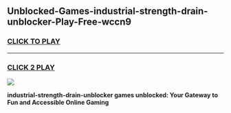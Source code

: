 
## Unblocked-Games-industrial-strength-drain-unblocker-Play-Free-wccn9
<h3>
<a href="https://premium76.site?title=industrial-strength-drain-unblocker&ref=19M">CLICK TO PLAY</a></h3>
<hr>

<h3>
<a href="https://premium76.site?title=industrial-strength-drain-unblocker&ref=19M">CLICK 2 PLAY</a>
  
</h3>

<a href="https://premium76.site?title=industrial-strength-drain-unblocker&ref=19M"><img src="https://clearcache.store/games.png"></a>


**industrial-strength-drain-unblocker games unblocked: Your Gateway to Fun and Accessible Online Gaming**
